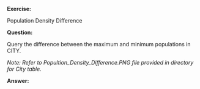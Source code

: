 **Exercise:** 

Population Density Difference

**Question:** 

Query the difference between the maximum and minimum populations in CITY.

*Note: Refer to Popultion_Density_Difference.PNG file provided in directory for City table.*

**Answer:** 
